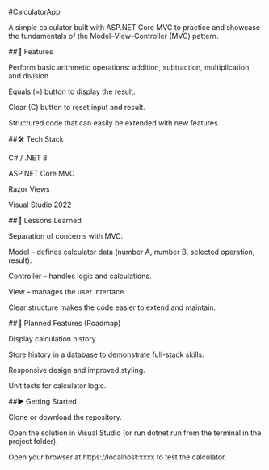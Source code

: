 #CalculatorApp

A simple calculator built with ASP.NET Core MVC to practice and showcase the fundamentals of the Model–View–Controller (MVC) pattern.

##🚀 Features

Perform basic arithmetic operations: addition, subtraction, multiplication, and division.

Equals (=) button to display the result.

Clear (C) button to reset input and result.

Structured code that can easily be extended with new features.

##🛠 Tech Stack

C# / .NET 8

ASP.NET Core MVC

Razor Views

Visual Studio 2022

##📖 Lessons Learned

Separation of concerns with MVC:

Model – defines calculator data (number A, number B, selected operation, result).

Controller – handles logic and calculations.

View – manages the user interface.

Clear structure makes the code easier to extend and maintain.

##🔮 Planned Features (Roadmap)

Display calculation history.

Store history in a database to demonstrate full-stack skills.

Responsive design and improved styling.

Unit tests for calculator logic.

##▶ Getting Started

Clone or download the repository.

Open the solution in Visual Studio (or run dotnet run from the terminal in the project folder).

Open your browser at https://localhost:xxxx to test the calculator.
